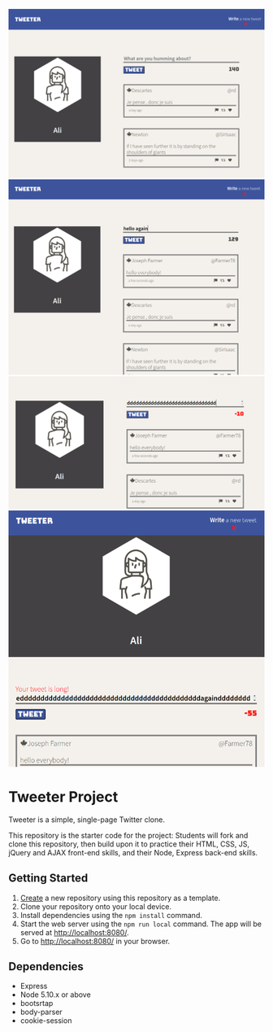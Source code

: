 ![screenshot](https://github.com/aliy0012/tweeter/blob/master/public/images/1.png)
![screenshot](https://github.com/aliy0012/tweeter/blob/master/public/images/2.png)
![screenshot](https://github.com/aliy0012/tweeter/blob/master/public/images/3.png)
![screenshot](https://github.com/aliy0012/tweeter/blob/master/public/images/4.png)

# Tweeter Project

Tweeter is a simple, single-page Twitter clone.

This repository is the starter code for the project: Students will fork and clone this repository, then build upon it to practice their HTML, CSS, JS, jQuery and AJAX front-end skills, and their Node, Express back-end skills.

## Getting Started

1. [Create](https://docs.github.com/en/repositories/creating-and-managing-repositories/creating-a-repository-from-a-template) a new repository using this repository as a template.
2. Clone your repository onto your local device.
3. Install dependencies using the `npm install` command.
3. Start the web server using the `npm run local` command. The app will be served at <http://localhost:8080/>.
4. Go to <http://localhost:8080/> in your browser.

## Dependencies

- Express
- Node 5.10.x or above
- bootsrtap
- body-parser
- cookie-session

